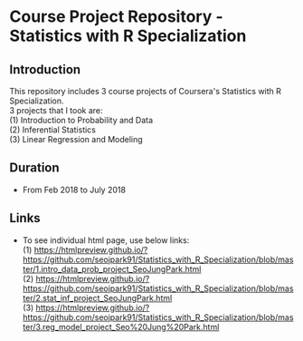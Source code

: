 # Course Project Repository - Statistics with R Specialization

## Introduction   
This repository includes 3 course projects of Coursera's Statistics with R Specialization.   
3 projects that I took are:   
(1) Introduction to Probability and Data   
(2) Inferential Statistics   
(3) Linear Regression and Modeling   

## Duration   
- From Feb 2018 to July 2018

## Links    
- To see individual html page, use below links:    
(1) https://htmlpreview.github.io/?https://github.com/seojpark91/Statistics_with_R_Specialization/blob/master/1.intro_data_prob_project_SeoJungPark.html   
(2) https://htmlpreview.github.io/?https://github.com/seojpark91/Statistics_with_R_Specialization/blob/master/2.stat_inf_project_SeoJungPark.html   
(3) https://htmlpreview.github.io/?https://github.com/seojpark91/Statistics_with_R_Specialization/blob/master/3.reg_model_project_Seo%20Jung%20Park.html   